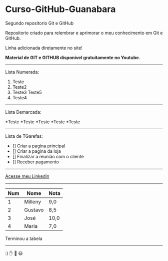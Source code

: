 # Curso-GitHub-Guanabara
Segundo repositorio Git e GitHub

Repositorio criado para relembrar e aprimorar o meu conhecimento em Git e GitHub.

Linha adicionada diretamente no site!

**Material de GIT e GITHUB disponivel gratuitamente no Youtube.**

---

Lista Numerada:

1. Teste
2. Teste2
3. Teste3
   Teste5
4. Teste4

---

Lista Demarcada:

*Teste
*Teste
*Teste
   *Teste
*Teste

---

Lista de TGarefas:
- [] Criar a pagina principal
- [] Criar a pagina da loja
- [] Finalizar a reunião com o cliente
- [] Receber pagamento

---

[Acesse meu Linkedin](https://www.linkedin.com/in/millenyfreire/)

---

Num | Nome | Nota
---|---|---|
1 | Milleny | 9,0
2 | Gustavo | 8,5
3 | José | 10,0
4 | Maria | 7,0

Terminou a tabela

---

:)
✋
🖖
😃
